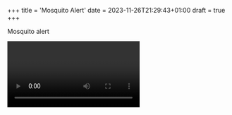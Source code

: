 +++
title = 'Mosquito Alert'
date = 2023-11-26T21:29:43+01:00
draft = true
+++

Mosquito alert

<video>Vid here</video>